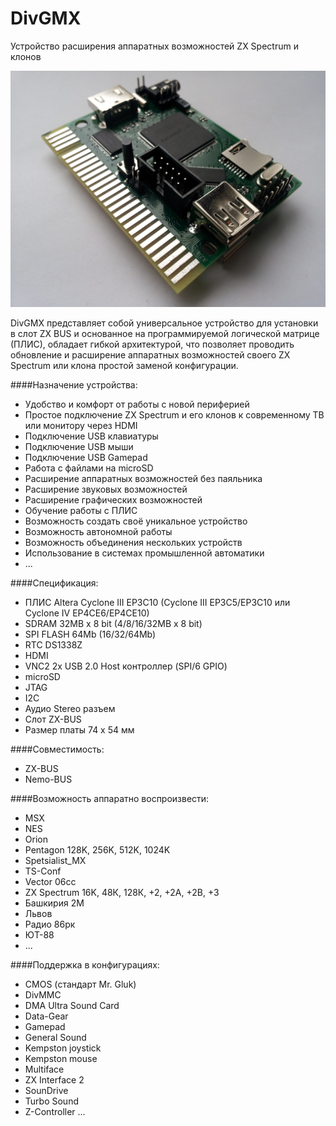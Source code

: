 # DivGMX
Устройство расширения аппаратных возможностей ZX Spectrum и клонов

![image](https://github.com/mvvproject/DivGMX/raw/master/divgmx_board/images/divgmx_brd.png)

DivGMX представляет собой универсальное устройство для установки в слот ZX BUS и основанное на программируемой логической матрице (ПЛИС), обладает гибкой архитектурой, что позволяет проводить обновление и расширение аппаратных возможностей своего ZX Spectrum или клона простой заменой конфигурации.

####Назначение устройства:
- Удобство и комфорт от работы с новой периферией
- Простое подключение ZX Spectrum и его клонов к современному ТВ или монитору через HDMI
- Подключение USB клавиатуры
- Подключение USB мыши
- Подключение USB Gamepad
- Работа с файлами на microSD
- Расширение аппаратных возможностей без паяльника
- Расширение звуковых возможностей
- Расширение графических возможностей
- Обучение работы с ПЛИС
- Возможность создать своё уникальное устройство
- Возможность автономной работы
- Возможность объединения нескольких устройств
- Использование в системах промышленной автоматики
- ...

####Спецификация:
- ПЛИС Altera Cyclone III EP3C10 (Cyclone III EP3C5/EP3C10 или Cyclone IV EP4CE6/EP4CE10)
- SDRAM 32MB х 8 bit (4/8/16/32MB х 8 bit)
- SPI FLASH 64Mb (16/32/64Mb)
- RTC DS1338Z
- HDMI
- VNC2 2x USB 2.0 Host контроллер (SPI/6 GPIO)
- microSD
- JTAG
- I2C
- Аудио Stereo разъем
- Слот ZX-BUS
- Размер платы 74 х 54 мм

####Совместимость:
- ZX-BUS
- Nemo-BUS

####Возможность аппаратно воспроизвести:
- MSX
- NES
- Orion
- Pentagon 128K, 256K, 512K, 1024K
- Spetsialist_MX
- TS-Conf
- Vector 06cc
- ZX Spectrum 16K, 48К, 128К, +2, +2A, +2B, +3
- Башкирия 2М
- Львов
- Радио 86рк
- ЮТ-88
- ...

####Поддержка в конфигурациях:
- CMOS (стандарт Mr. Gluk)
- DivMMC
- DMA Ultra Sound Card
- Data-Gear
- Gamepad
- General Sound
- Kempston joystick
- Kempston mouse
- Multiface
- ZX Interface 2
- SounDrive
- Turbo Sound
- Z-Controller
...
